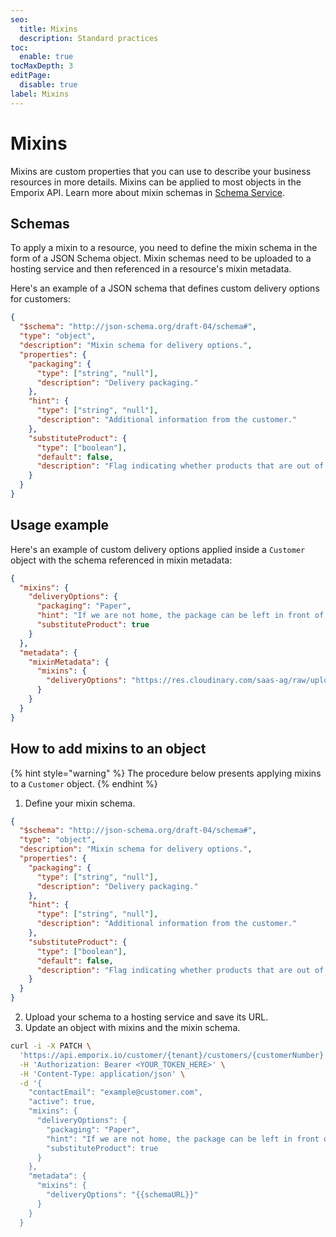 ```yaml
---
seo:
  title: Mixins
  description: Standard practices
toc:
  enable: true
tocMaxDepth: 3
editPage:
  disable: true
label: Mixins
---
```


# Mixins

Mixins are custom properties that you can use to describe your business resources in more details. Mixins can be applied to most objects in the Emporix API.
Learn more about mixin schemas in [Schema Service](https://developer.emporix.io/docs/openapi/schema/).

## Schemas

To apply a mixin to a resource, you need to define the mixin schema in the form of a JSON Schema object. Mixin schemas need to be uploaded to a hosting service and then referenced in a resource's mixin metadata.

Here's an example of a JSON schema that defines custom delivery options for customers:

```json
{
  "$schema": "http://json-schema.org/draft-04/schema#",
  "type": "object",
  "description": "Mixin schema for delivery options.",
  "properties": {
    "packaging": {
      "type": ["string", "null"],
      "description": "Delivery packaging."
    },
    "hint": {
      "type": ["string", "null"],
      "description": "Additional information from the customer."
    },
    "substituteProduct": {
      "type": ["boolean"],
      "default": false,
      "description": "Flag indicating whether products that are out of stock can be substituted."
    }
  }
}
```

## Usage example

Here's an example of custom delivery options applied inside a `Customer` object with the schema referenced in mixin metadata:

```json
{
  "mixins": {
    "deliveryOptions": {
      "packaging": "Paper",
      "hint": "If we are not home, the package can be left in front of the door.",
      "substituteProduct": true
    }
  },
  "metadata": {
    "mixinMetadata": {
      "mixins": {
        "deliveryOptions": "https://res.cloudinary.com/saas-ag/raw/upload/schemata/deliveryOptionsMixIn.v6.json"
      }
    }
  }
}
```

## How to add mixins to an object

{% hint style="warning" %}
The procedure below presents applying mixins to a `Customer` object.
{% endhint %}

1. Define your mixin schema.

```json
{
  "$schema": "http://json-schema.org/draft-04/schema#",
  "type": "object",
  "description": "Mixin schema for delivery options.",
  "properties": {
    "packaging": {
      "type": ["string", "null"],
      "description": "Delivery packaging."
    },
    "hint": {
      "type": ["string", "null"],
      "description": "Additional information from the customer."
    },
    "substituteProduct": {
      "type": ["boolean"],
      "default": false,
      "description": "Flag indicating whether products that are out of stock can be substituted."
    }
  }
}
```

2. Upload your schema to a hosting service and save its URL.
3. Update an object with mixins and the mixin schema.

```bash
curl -i -X PATCH \
  'https://api.emporix.io/customer/{tenant}/customers/{customerNumber}' \
  -H 'Authorization: Bearer <YOUR_TOKEN_HERE>' \
  -H 'Content-Type: application/json' \
  -d '{
    "contactEmail": "example@customer.com",
    "active": true,
    "mixins": {
      "deliveryOptions": {
        "packaging": "Paper",
        "hint": "If we are not home, the package can be left in front of the door.",
        "substituteProduct": true
      }
    },
    "metadata": {
      "mixins": {
        "deliveryOptions": "{{schemaURL}}"
      }
    }
  }
```
